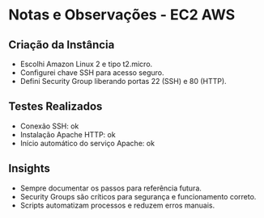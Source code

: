 # Notas e Observações - EC2 AWS

## Criação da Instância
- Escolhi Amazon Linux 2 e tipo t2.micro.
- Configurei chave SSH para acesso seguro.
- Defini Security Group liberando portas 22 (SSH) e 80 (HTTP).

## Testes Realizados
- Conexão SSH: ok
- Instalação Apache HTTP: ok
- Início automático do serviço Apache: ok

## Insights
- Sempre documentar os passos para referência futura.
- Security Groups são críticos para segurança e funcionamento correto.
- Scripts automatizam processos e reduzem erros manuais.

